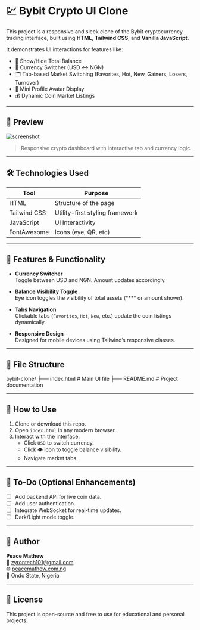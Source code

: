 # 💹 Bybit Crypto UI Clone

This project is a responsive and sleek clone of the Bybit cryptocurrency trading interface, built using **HTML**, **Tailwind CSS**, and **Vanilla JavaScript**.

It demonstrates UI interactions for features like:

- 🔐 Show/Hide Total Balance
- 💱 Currency Switcher (USD ↔ NGN)
- 🗂 Tab-based Market Switching (Favorites, Hot, New, Gainers, Losers, Turnover)
- 👤 Mini Profile Avatar Display
- 💰 Dynamic Coin Market Listings

---

## 🚀 Preview

![screenshot](https://i.imgur.com/BXnDkXO.png)

> Responsive crypto dashboard with interactive tab and currency logic.

---

## 🛠️ Technologies Used

| Tool         | Purpose                         |
|--------------|---------------------------------|
| HTML         | Structure of the page           |
| Tailwind CSS | Utility-first styling framework |
| JavaScript   | UI Interactivity                |
| FontAwesome  | Icons (eye, QR, etc)            |

---

## 🔧 Features & Functionality

- **Currency Switcher**  
  Toggle between USD and NGN. Amount updates accordingly.

- **Balance Visibility Toggle**  
  Eye icon toggles the visibility of total assets (**** or amount shown).

- **Tabs Navigation**  
  Clickable tabs (`Favorites`, `Hot`, `New`, etc.) update the coin listings dynamically.

- **Responsive Design**  
  Designed for mobile devices using Tailwind’s responsive classes.

---

## 📁 File Structure
bybit-clone/
├── index.html # Main UI file
├── README.md # Project documentation


---

## 🧪 How to Use

1. Clone or download this repo.
2. Open `index.html` in any modern browser.
3. Interact with the interface:
   - Click `USD` to switch currency.
   - Click 👁️ icon to toggle balance visibility.
   - Navigate market tabs.

---

## 📌 To-Do (Optional Enhancements)

- [ ] Add backend API for live coin data.
- [ ] Add user authentication.
- [ ] Integrate WebSocket for real-time updates.
- [ ] Dark/Light mode toggle.

---

## 🤝 Author

**Peace Mathew**  
📧 zyrontech101@gmail.com  
🌐 [peacemathew.com.ng](https://peacemathew.com.ng)  
📍 Ondo State, Nigeria

---

## 📜 License

This project is open-source and free to use for educational and personal projects.

